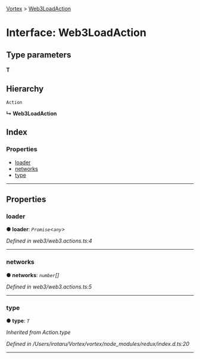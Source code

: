 [Vortex](../README.md) > [Web3LoadAction](../interfaces/web3loadaction.md)

# Interface: Web3LoadAction

## Type parameters
#### T 
## Hierarchy

 `Action`

**↳ Web3LoadAction**

## Index

### Properties

* [loader](web3loadaction.md#loader)
* [networks](web3loadaction.md#networks)
* [type](web3loadaction.md#type)

---

## Properties

<a id="loader"></a>

###  loader

**● loader**: *`Promise`<`any`>*

*Defined in web3/web3.actions.ts:4*

___
<a id="networks"></a>

###  networks

**● networks**: *`number`[]*

*Defined in web3/web3.actions.ts:5*

___
<a id="type"></a>

###  type

**● type**: *`T`*

*Inherited from Action.type*

*Defined in /Users/irotaru/Vortex/vortex/node_modules/redux/index.d.ts:20*

___

